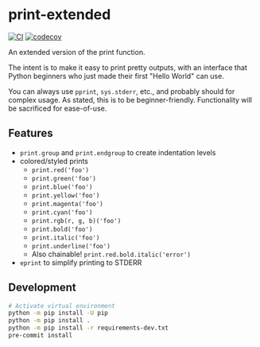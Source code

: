 # print-extended

[![CI](https://github.com/spenserblack/python-print-extended/actions/workflows/ci.yml/badge.svg)](https://github.com/spenserblack/python-print-extended/actions/workflows/ci.yml)
[![codecov](https://codecov.io/gh/spenserblack/python-print-extended/branch/main/graph/badge.svg?token=tgIB3T966J)](https://codecov.io/gh/spenserblack/python-print-extended)

An extended version of the print function.

The intent is to make it easy to print pretty outputs, with an interface
that Python beginners who just made their first "Hello World" can use.

You can always use `pprint`, `sys.stderr`, etc., and probably should for
complex usage. As stated, this is to be beginner-friendly. Functionality
will be sacrificed for ease-of-use.

## Features

- `print.group` and `print.endgroup` to create indentation levels
- colored/styled prints
  - `print.red('foo')`
  - `print.green('foo')`
  - `print.blue('foo')`
  - `print.yellow('foo')`
  - `print.magenta('foo')`
  - `print.cyan('foo')`
  - `print.rgb(r, g, b)('foo')`
  - `print.bold('foo')`
  - `print.italic('foo')`
  - `print.underline('foo')`
  - Also chainable! `print.red.bold.italic('error')`
- `eprint` to simplify printing to STDERR

## Development

```bash
# Activate virtual environment
python -m pip install -U pip
python -m pip install .
python -m pip install -r requirements-dev.txt
pre-commit install
```
